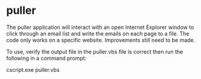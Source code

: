 # puller
The puller application will interact with an open Internet Explorer window to click through an email list and write the emails on each page to a file. The code only works on a specific website. Improvements still need to be made.

To use, verify the output file in the puller.vbs file is correct then run the following in a command prompt:

cscript.exe puller.vbs

#
